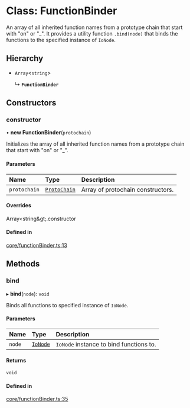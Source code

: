 # Class: FunctionBinder

An array of all inherited function names from a prototype chain that start with "on" or "_".
It provides a utility function `.bind(node)` that binds the functions to the specified instance of `IoNode`.

## Hierarchy

- `Array`<`string`\>

  ↳ **`FunctionBinder`**

## Constructors

### constructor

• **new FunctionBinder**(`protochain`)

Initializes the array of all inherited function names from a prototype chain that start with "on" or "_".

#### Parameters

| Name | Type | Description |
| :------ | :------ | :------ |
| `protochain` | [`ProtoChain`](ProtoChain.md) | Array of protochain constructors. |

#### Overrides

Array&lt;string\&gt;.constructor

#### Defined in

[core/functionBinder.ts:13](https://github.com/io-gui/iogui/blob/tsc/src/core/functionBinder.ts#L13)

## Methods

### bind

▸ **bind**(`node`): `void`

Binds all functions to specified instance of `IoNode`.

#### Parameters

| Name | Type | Description |
| :------ | :------ | :------ |
| `node` | [`IoNode`](IoNode.md) | `IoNode` instance to bind functions to. |

#### Returns

`void`

#### Defined in

[core/functionBinder.ts:35](https://github.com/io-gui/iogui/blob/tsc/src/core/functionBinder.ts#L35)
